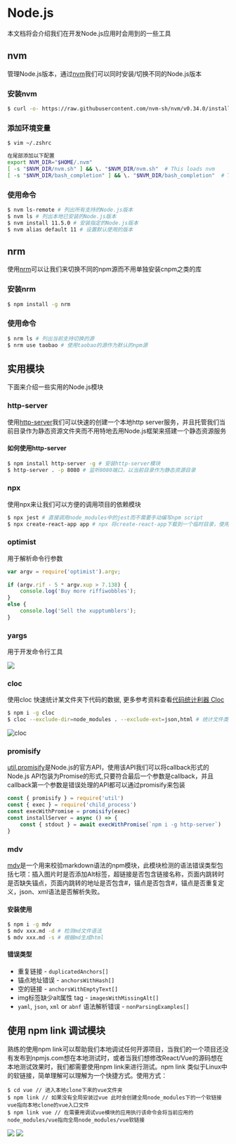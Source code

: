 # Node.js

本文档将会介绍我们在开发Node.js应用时会用到的一些工具

## nvm

管理Node.js版本，通过[nvm](https://github.com/nvm-sh/nvm)我们可以同时安装/切换不同的Node.js版本

### 安装nvm

```bash
$ curl -o- https://raw.githubusercontent.com/nvm-sh/nvm/v0.34.0/install.sh | bash
```

### 添加环境变量

```bash
$ vim ~/.zshrc

在尾部添加以下配置
export NVM_DIR="$HOME/.nvm"
[ -s "$NVM_DIR/nvm.sh" ] && \. "$NVM_DIR/nvm.sh"  # This loads nvm
[ -s "$NVM_DIR/bash_completion" ] && \. "$NVM_DIR/bash_completion"  # This loads nvm bash_completion
```

### 使用命令

```bash
$ nvm ls-remote # 列出所有支持的Node.js版本
$ nvm ls # 列出本地已安装的Node.js版本
$ nvm install 11.5.0 # 安装指定的Node.js版本
$ nvm alias default 11 # 设置默认使用的版本
```

## nrm

使用[nrm](https://github.com/Pana/nrm)可以让我们来切换不同的npm源而不用单独安装cnpm之类的库

### 安装nrm

```bash
$ npm install -g nrm
```

### 使用命令

```bash
$ nrm ls # 列出当前支持切换的源
$ nrm use taobao # 使用taobao的源作为默认的npm源
```

## 实用模块

下面来介绍一些实用的Node.js模块

### http-server

使用[http-server](https://www.npmjs.com/package/http-server)我们可以快速的创建一个本地http server服务，并且托管我们当前目录作为静态资源文件夹而不用特地去用Node.js框架来搭建一个静态资源服务

#### 如何使用http-server

```bash
$ npm install http-server -g # 安装http-server模块
$ http-server . -p 8080 # 监听8080端口，以当前目录作为静态资源目录
```

### npx

使用npx来让我们可以方便的调用项目的依赖模块

```bash
$ npx jest # 直接调用node_modules中的jest而不需要手动编写npm script
$ npx create-react-app app # npx 将create-react-app下载到一个临时目录，使用以后再删除。使得你不需要全局安装
```

### optimist

用于解析命令行参数

```js
var argv = require('optimist').argv;
 
if (argv.rif - 5 * argv.xup > 7.138) {
    console.log('Buy more riffiwobbles');
}
else {
    console.log('Sell the xupptumblers');
}
```

### yargs 

用于开发命令行工具

![](https://raw.githubusercontent.com/yargs/yargs/master/screen.png)

### cloc

使用cloc 快速统计某文件夹下代码的数据, 更多参考资料查看[代码统计利器 Cloc](https://www.hi-linux.com/posts/4004.html)

```bash
$ npm i -g cloc
$ cloc --exclude-dir=node_modules . --exclude-ext=json,html # 统计文件类型，排除node_modules,排除json，html文件
```
![cloc](https://img.alicdn.com/tfs/TB1kYu2qND1gK0jSZFsXXbldVXa-1136-950.jpg)

### promisify

[util.promisify](http://nodejs.cn/api/util.html#util_util_promisify_original)是Node.js的官方API，使用该API我们可以将callback形式的Node.js API包装为Promise的形式,只要符合最后一个参数是callback，并且callback第一个参数是错误处理的API都可以通过promisify来包装

```js
const { promisify } = require('util')
const { exec } = require('child_process')
const execWithPromise = promisify(exec)
const installServer = async () => {
    const { stdout } = await execWithPromise(`npm i -g http-server`)
}
```

### mdv

[mdv](https://www.npmjs.com/package/mdv)是一个用来校验markdown语法的npm模块，此模块检测的语法错误类型包括七项：插入图片时是否添加Alt标签，超链接是否包含链接名称，页面内跳转时是否缺失锚点，页面内跳转的地址是否包含#，锚点是否包含#，锚点是否重复定义，json、xml语法是否解析失败。

#### 安装使用

```bash
$ npm i -g mdv
$ mdv xxx.md -d # 检测md文件语法
$ mdv xxx.md -s # 根据md生成html
```

#### 错误类型

- 重复链接 - `duplicatedAnchors[]`
- 锚点地址错误 - `anchorsWithHash[]`
- 空的链接 - `anchorsWithEmptyText[]`
- img标签缺少alt属性 tag - `imagesWithMissingAlt[]`
- `yaml`, `json`, `xml` or `abnf` 语法解析错误 - `nonParsingExamples[]`

## 使用 npm link 调试模块

熟练的使用npm link可以帮助我们本地调试任何开源项目，当我们的一个项目还没有发布到npmjs.com想在本地测试时，或者当我们想修改React/Vue的源码想在本地测试效果时，我们都需要使用npm link来进行测试。npm link 类似于Linux中的软链接，简单理解可以理解为一个快捷方式。使用方式：

```
$ cd vue // 进入本地clone下来的vue文件夹
$ npm link // 如果没有全局安装过vue 此时会创建全局node_modules下的一个软链接vue指向本地clone的vue入口文件
$ npm link vue // 在需要用调试vue模块的应用执行该命令会将当前应用的node_modules/vue指向全局node_modules/vue软链接
```

![](https://gw.alicdn.com/tfs/TB1iEl0XKH2gK0jSZFEXXcqMpXa-1450-876.jpg)
![](https://gw.alicdn.com/tfs/TB1QBh0XQY2gK0jSZFgXXc5OFXa-1450-860.jpg)
